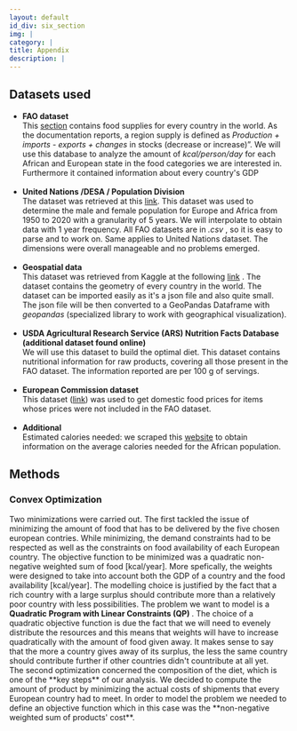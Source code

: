 ```yaml
---
layout: default
id_div: six_section
img: |
category: |
title: Appendix
description: |
---
```

<div class="row">
  <div class="col-sm-12 col-md-2"></div>
  <div class="col-sm-12 col-md-8">
   <p>
    <h2>Datasets used </h2>
   <ul>
     <li> <b>FAO dataset</b> <br>
This <a href="http://www.fao.org/faostat/en/#data" target="_blank">section</a>  contains food supplies for every country in the world. As the documentation reports, a region supply is defined as <i> Production + imports - exports + changes </i> in stocks (decrease or increase)”. We will use this database to analyze the amount of <i> kcal/person/day </i> for each African and European state in the food categories we are interested in. Furthermore it contained information about every country's GDP</li>
     <br>
     <li> <b>United Nations /DESA / Population Division</b> <br>
The dataset was retrieved at this <a href="https://population.un.org/wpp/" target="_blank">link</a>. This dataset was used to determine the male and female population for Europe and Africa from 1950 to 2020 with a granularity of 5 years. We will interpolate to obtain data with 1 year frequency. All FAO datasets are in <i> .csv </i>, so it is easy to parse and to work on. Same applies to United Nations dataset. The dimensions were overall manageable and no problems emerged.</li>
     <br>
     <li> <b>Geospatial data </b><br>
This dataset was retrieved from Kaggle at the following <a href="https://www.kaggle.com/worldbank/world-development-indicators" target="_blank">link</a> . The dataset contains the geometry of every country in the world. The dataset can be imported easily as it's a json file and also quite small. The json file will be then converted to a GeoPandas Dataframe with <i> geopandas </i> (specialized library to work with geographical visualization).</li>
     <br>
      <li> <b>USDA Agricultural Research Service (ARS) Nutrition Facts Database (additional dataset found online) </b> <br>
      We will use this dataset to build the optimal diet. This dataset contains nutritional information for raw products, covering all those present in the FAO dataset. The information reported are per 100 g of servings.</li>
     <br>
     <li> <b>European Commission dataset</b> <br>
       This dataset (<a href="https://ec.europa.eu/info/food-farming-fisheries/farming/facts-and-figures/markets/prices/price-monitoring-sector/eu-prices-selected-representative-products_en"  target="_blank">link</a>) was used to get domestic food prices for items whose prices were not included in the FAO dataset.
     </li>
     <br>
       <li> <b> Additional </b><br>     
Estimated calories needed: we scraped this <a href="https://health.gov/dietaryguidelines/2015/guidelines/appendix-2/" target="_blank">website</a> to obtain information on the average calories needed for the African population. </li>
    </ul>
    </p>
  </div>
  <div class="col-sm-12 col-md-2"></div>
</div>

<div class="row">
  <div class="col-sm-12 col-md-2"></div>
  <div class="col-sm-12 col-md-8">
   <p>
    <h2>Methods </h2>
    <h3>Convex Optimization  </h3>
    Two minimizations were carried out. The first tackled the issue of minimizing the amount of food that has to be delivered by the five chosen european contries. While minimizing, the demand constraints had to be respected as well as the constraints on food availability of each European country. The objective function to be minimized was a quadratic non-negative weighted sum of food [kcal/year]. More spefically, the weights were designed to take into account both the GDP of a country and the food availability [kcal/year]. The modelling choice is justified by the fact that a rich country with a large surplus should contribute more than a relatively poor country with less possibilities. The problem we want to model is a <b> Quadratic Program with Linear Constraints (QP) </b>. The choice of a quadratic objective function is due the fact that we will need to evenely distribute the resources and this means that weights will have to increase quadratically with the amount of food given away. It makes sense to say that the more a country gives away of its surplus, the less the same country should contribute further if other countries didn't countribute at all yet.
    <br>
The second optimization concerned the composition of the diet, which is one of the **key steps** of our analysis. We decided to compute the amount of product by minimizing the actual costs of shipments that every European country had to meet. In order to model the problem we needed to define an objective function which in this case was the **non-negative weighted sum of products' cost**.
       </p>
  </div>
  <div class="col-sm-12 col-md-2"></div>
</div>


<script>
$(document).ready(function() {

  $("#six_section").removeClass("content-section-b");
  $("#six_section").addClass("content-section-black");
});

</script>
